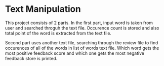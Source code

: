 # Text Manipulation

This project consists of 2 parts.
In the first part, input word is taken from user and searched throguh the text file. Occurence count is stored and also total point of the word is extracted from the text file.

Second part uses another text file, searching through the review file to find occurences of all of the words in list of words text file. Which word gets the most positive feedback score and which one gets the most negative feedback store is printed.


